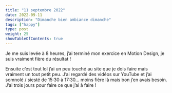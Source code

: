 ```yaml
---
title: "11 septembre 2022"
date: 2022-09-11
description: "Dimanche bien ambiance dimanche"
tags: ["happy"]
type: post
weight: 25
showTableOfContents: true
---
```


Je me suis levée à 8 heures, j’ai terminé mon exercice en Motion Design, je suis vraiment fière du résultat !

Ensuite c’est tout lol j’ai un peu touché au site que je dois faire mais vraiment un tout petit peu. J’ai regardé des vidéos sur YouTube et j’ai somnolé / siesté de 15:30 à 17:30… moins fière là mais bon j’en avais besoin. J’ai trois jours pour faire ce que j’ai à faire !